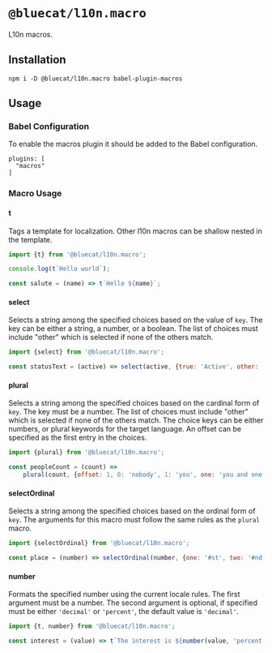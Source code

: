 # `@bluecat/l10n.macro`

L10n macros.

## Installation

```shell
npm i -D @bluecat/l10n.macro babel-plugin-macros
```

## Usage

### Babel Configuration

To enable the macros plugin it should be added to the Babel configuration.

```
plugins: [
  "macros"
]
```

### Macro Usage

#### t

Tags a template for localization. Other l10n macros can be shallow nested in the template.

```js
import {t} from '@bluecat/l10n.macro';

console.log(t`Hello world`);

const salute = (name) => t`Hello ${name}`;
```

#### select

Selects a string among the specified choices based on the value of `key`.
The key can be either a string, a number, or a boolean.
The list of choices must include "other" which is selected if none of the others match.

```js
import {select} from '@bluecat/l10n.macro';

const statusText = (active) => select(active, {true: 'Active', other: 'Inactive'});
```

#### plural

Selects a string among the specified choices based on the cardinal form of `key`.
The key must be a number.
The list of choices must include "other" which is selected if none of the others match.
The choice keys can be either numbers, or plural keywords for the target language.
An offset can be specified as the first entry in the choices.

```js
import {plural} from '@bluecat/l10n.macro';

const peopleCount = (count) =>
	plural(count, {offset: 1, 0: 'nobody', 1: 'you', one: 'you and one other', other: 'you and # other'});
```

#### selectOrdinal

Selects a string among the specified choices based on the ordinal form of `key`.
The arguments for this macro must follow the same rules as the `plural` macro.

```js
import {selectOrdinal} from '@bluecat/l10n.macro';

const place = (number) => selectOrdinal(number, {one: '#st', two: '#nd', few: '#rd', other: '#th'});
```

#### number

Formats the specified number using the current locale rules.
The first argument must be a number.
The second argument is optional, if specified must be either `'decimal'` or `'percent'`, the default value is `'decimal'`.

```js
import {t, number} from '@bluecat/l10n.macro';

const interest = (value) => t`The interest is ${number(value, 'percent')}`;
```
